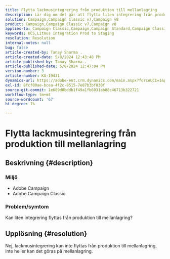 ```yaml
---
title: Flytta lackmusintegrering från produktion till mellanlagring
description: Lär dig om det går att flytta liten integrering från produktion till mellanlagring.
solution: Campaign,Campaign Classic v7,Campaign v8
product: Campaign,Campaign Classic v7,Campaign v8
applies-to: Campaign Classic,Campaign,Campaign Standard,Campaign Classic v7,Campaign v8
keywords: KCS,Litmus Integration Prod to Staging
resolution: Resolution
internal-notes: null
bug: false
article-created-by: Tanay Sharma .
article-created-date: 5/8/2024 12:43:48 PM
article-published-by: Tanay Sharma .
article-published-date: 5/8/2024 12:47:04 PM
version-number: 3
article-number: KA-19431
dynamics-url: https://adobe-ent.crm.dynamics.com/main.aspx?forceUCI=1&pagetype=entityrecord&etn=knowledgearticle&id=242a3698-380d-ef11-9f8a-6045bd026dc7
exl-id: 8fcf00ae-bcea-4f2c-8515-7e87b3bf830f
source-git-commit: 1e689d0bddb1f49a1fb6031ab88c46713b322721
workflow-type: tm+mt
source-wordcount: '67'
ht-degree: 1%

---
```


# Flytta lackmusintegrering från produktion till mellanlagring

## Beskrivning {#description}


### Miljö

- Adobe Campaign
- Adobe Campaign Classic


### Problem/symtom

Kan liten integrering flyttas från produktion till mellanlagring?


## Upplösning {#resolution}


Nej, lackmusintegrering kan inte flyttas från produktion till mellanlagring, inte heller kan det göras på mellanlagring.
